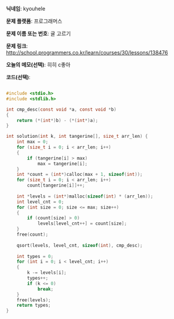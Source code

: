**닉네임**: kyouhele

**문제 플랫폼**: 프로그래머스

**문제 이름 또는 번호**: 귤 고르기

**문제 링크**: http://school.programmers.co.kr/learn/courses/30/lessons/138476

**오늘의 메모(선택)**: 히히 c좋아

**코드(선택)**:

```c

#include <stdio.h>
#include <stdlib.h>

int cmp_desc(const void *a, const void *b)
{
    return (*(int*)b) - (*(int*)a);
}

int solution(int k, int tangerine[], size_t arr_len) {
    int max = 0;
    for (size_t i = 0; i < arr_len; i++)
    {
        if (tangerine[i] > max)
            max = tangerine[i];
    }
    int *count = (int*)calloc(max + 1, sizeof(int));
    for (size_t i = 0; i < arr_len; i++)
        count[tangerine[i]]++;
    
    int *levels = (int*)malloc(sizeof(int) * (arr_len));
    int level_cnt = 0;
    for (int size = 0; size <= max; size++)
    {
        if (count[size] > 0)
            levels[level_cnt++] = count[size];
    }
    free(count);
    
    qsort(levels, level_cnt, sizeof(int), cmp_desc);
    
    int types = 0;
    for (int i = 0; i < level_cnt; i++)
    {
        k -= levels[i];
        types++;
        if (k <= 0)
            break;
    }
    free(levels);
    return types;
}


```
